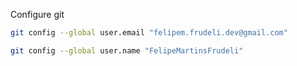 Configure git
```bash
git config --global user.email "felipem.frudeli.dev@gmail.com"

git config --global user.name "FelipeMartinsFrudeli"
```